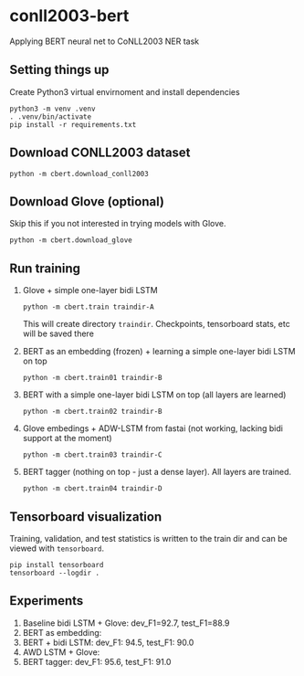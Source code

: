 # conll2003-bert
Applying BERT neural net to CoNLL2003 NER task

## Setting things up

Create Python3 virtual envirnoment and install dependencies
```
python3 -m venv .venv
. .venv/bin/activate
pip install -r requirements.txt
```

## Download CONLL2003 dataset
```
python -m cbert.download_conll2003
```

## Download Glove (optional)

Skip this if you not interested in trying models with Glove.

```
python -m cbert.download_glove
```

## Run training

1. Glove + simple one-layer bidi LSTM
   ```
   python -m cbert.train traindir-A
   ```
   This will create directory `traindir`. Checkpoints, tensorboard stats, etc will be saved there

2. BERT as an embedding (frozen) + learning a simple one-layer bidi LSTM on top
   ```
   python -m cbert.train01 traindir-B
   ```

3. BERT with a simple one-layer bidi LSTM on top (all layers are learned)
   ```
   python -m cbert.train02 traindir-B
   ```

4. Glove embedings + ADW-LSTM from fastai (not working, lacking bidi support at the moment)
   ```
   python -m cbert.train03 traindir-C
   ```

5. BERT tagger (nothing on top - just a dense layer). All layers are trained.
   ```
   python -m cbert.train04 traindir-D
   ```

## Tensorboard visualization

Training, validation, and test statistics is written to the train dir and can be viewed with `tensorboard`.

```
pip install tensorboard
tensorboard --logdir .
```

## Experiments

1. Baseline bidi LSTM + Glove: dev_F1=92.7, test_F1=88.9
2. BERT as embedding: 
3. BERT + bidi LSTM: dev_F1: 94.5, test_F1: 90.0
4. AWD LSTM + Glove:
5. BERT tagger: dev_F1: 95.6, test_F1: 91.0

